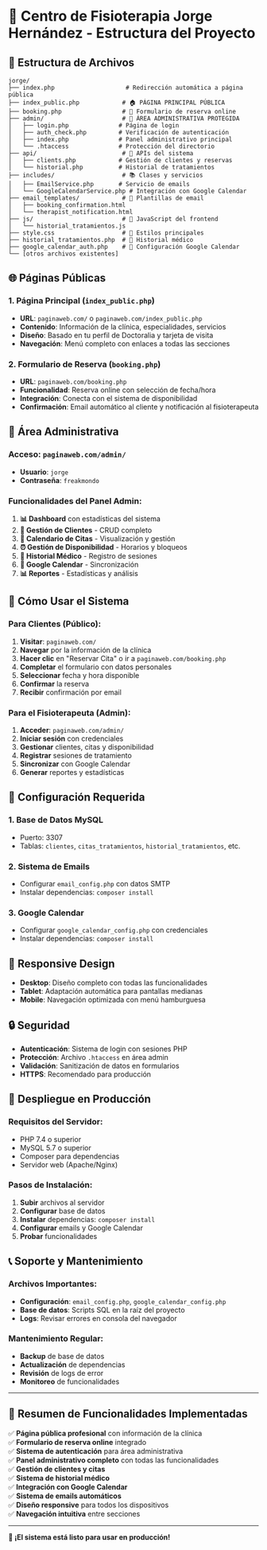 # 🏥 Centro de Fisioterapia Jorge Hernández - Estructura del Proyecto

## 📁 **Estructura de Archivos**

```
jorge/
├── index.php                    # Redirección automática a página pública
├── index_public.php            # 🏠 PÁGINA PRINCIPAL PÚBLICA
├── booking.php                 # 📅 Formulario de reserva online
├── admin/                      # 🔐 ÁREA ADMINISTRATIVA PROTEGIDA
│   ├── login.php              # Página de login
│   ├── auth_check.php         # Verificación de autenticación
│   ├── index.php              # Panel administrativo principal
│   └── .htaccess              # Protección del directorio
├── api/                        # 🔌 APIs del sistema
│   ├── clients.php            # Gestión de clientes y reservas
│   └── historial.php          # Historial de tratamientos
├── includes/                   # 📚 Clases y servicios
│   ├── EmailService.php       # Servicio de emails
│   └── GoogleCalendarService.php # Integración con Google Calendar
├── email_templates/            # 📧 Plantillas de email
│   ├── booking_confirmation.html
│   └── therapist_notification.html
├── js/                         # 📱 JavaScript del frontend
│   └── historial_tratamientos.js
├── style.css                   # 🎨 Estilos principales
├── historial_tratamientos.php  # 🏥 Historial médico
├── google_calendar_auth.php    # 🔗 Configuración Google Calendar
└── [otros archivos existentes]
```

## 🌐 **Páginas Públicas**

### 1. **Página Principal** (`index_public.php`)
- **URL**: `paginaweb.com/` o `paginaweb.com/index_public.php`
- **Contenido**: Información de la clínica, especialidades, servicios
- **Diseño**: Basado en tu perfil de Doctoralia y tarjeta de visita
- **Navegación**: Menú completo con enlaces a todas las secciones

### 2. **Formulario de Reserva** (`booking.php`)
- **URL**: `paginaweb.com/booking.php`
- **Funcionalidad**: Reserva online con selección de fecha/hora
- **Integración**: Conecta con el sistema de disponibilidad
- **Confirmación**: Email automático al cliente y notificación al fisioterapeuta

## 🔐 **Área Administrativa**

### **Acceso**: `paginaweb.com/admin/`
- **Usuario**: `jorge`
- **Contraseña**: `freakmondo`

### **Funcionalidades del Panel Admin**:
1. **📊 Dashboard** con estadísticas del sistema
2. **👥 Gestión de Clientes** - CRUD completo
3. **📅 Calendario de Citas** - Visualización y gestión
4. **⏰ Gestión de Disponibilidad** - Horarios y bloqueos
5. **🏥 Historial Médico** - Registro de sesiones
6. **🔗 Google Calendar** - Sincronización
7. **📊 Reportes** - Estadísticas y análisis

## 🚀 **Cómo Usar el Sistema**

### **Para Clientes (Público)**:
1. **Visitar**: `paginaweb.com/`
2. **Navegar** por la información de la clínica
3. **Hacer clic** en "Reservar Cita" o ir a `paginaweb.com/booking.php`
4. **Completar** el formulario con datos personales
5. **Seleccionar** fecha y hora disponible
6. **Confirmar** la reserva
7. **Recibir** confirmación por email

### **Para el Fisioterapeuta (Admin)**:
1. **Acceder**: `paginaweb.com/admin/`
2. **Iniciar sesión** con credenciales
3. **Gestionar** clientes, citas y disponibilidad
4. **Registrar** sesiones de tratamiento
5. **Sincronizar** con Google Calendar
6. **Generar** reportes y estadísticas

## 🔧 **Configuración Requerida**

### **1. Base de Datos MySQL**
- Puerto: 3307
- Tablas: `clientes`, `citas_tratamientos`, `historial_tratamientos`, etc.

### **2. Sistema de Emails**
- Configurar `email_config.php` con datos SMTP
- Instalar dependencias: `composer install`

### **3. Google Calendar**
- Configurar `google_calendar_config.php` con credenciales
- Instalar dependencias: `composer install`

## 📱 **Responsive Design**

- **Desktop**: Diseño completo con todas las funcionalidades
- **Tablet**: Adaptación automática para pantallas medianas
- **Mobile**: Navegación optimizada con menú hamburguesa

## 🔒 **Seguridad**

- **Autenticación**: Sistema de login con sesiones PHP
- **Protección**: Archivo `.htaccess` en área admin
- **Validación**: Sanitización de datos en formularios
- **HTTPS**: Recomendado para producción

## 🚀 **Despliegue en Producción**

### **Requisitos del Servidor**:
- PHP 7.4 o superior
- MySQL 5.7 o superior
- Composer para dependencias
- Servidor web (Apache/Nginx)

### **Pasos de Instalación**:
1. **Subir** archivos al servidor
2. **Configurar** base de datos
3. **Instalar** dependencias: `composer install`
4. **Configurar** emails y Google Calendar
5. **Probar** funcionalidades

## 📞 **Soporte y Mantenimiento**

### **Archivos Importantes**:
- **Configuración**: `email_config.php`, `google_calendar_config.php`
- **Base de datos**: Scripts SQL en la raíz del proyecto
- **Logs**: Revisar errores en consola del navegador

### **Mantenimiento Regular**:
- **Backup** de base de datos
- **Actualización** de dependencias
- **Revisión** de logs de error
- **Monitoreo** de funcionalidades

---

## 🎯 **Resumen de Funcionalidades Implementadas**

✅ **Página pública profesional** con información de la clínica  
✅ **Formulario de reserva online** integrado  
✅ **Sistema de autenticación** para área administrativa  
✅ **Panel administrativo completo** con todas las funcionalidades  
✅ **Gestión de clientes y citas**  
✅ **Sistema de historial médico**  
✅ **Integración con Google Calendar**  
✅ **Sistema de emails automáticos**  
✅ **Diseño responsive** para todos los dispositivos  
✅ **Navegación intuitiva** entre secciones  

---

**🎉 ¡El sistema está listo para usar en producción!**
